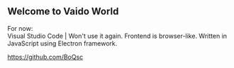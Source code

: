 ## Welcome to Vaido World

For now:  
Visual Studio Code | Won't use it again. Frontend is browser-like. Written in JavaScript using Electron framework.
  
https://github.com/BoQsc
